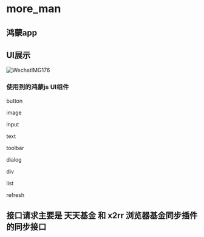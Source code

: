 # more_man

## 鸿蒙app


## UI展示

![WechatIMG176](https://cdn.jsdelivr.net/gh/summer19940609/picture-repo@master/uPic/WechatIMG176.jpeg)

### 使用到的鸿蒙js UI组件

button

image

input

text

toolbar

dialog

div

list

refresh

## 接口请求主要是 天天基金 和 x2rr 浏览器基金同步插件的同步接口
